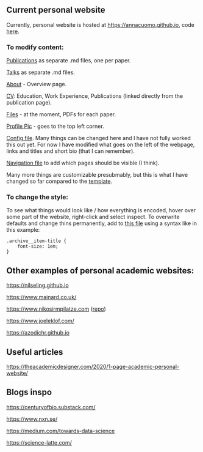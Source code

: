 ## Current personal website

Currently, personal website is hosted at https://annacuomo.github.io, code [here](https://github.com/annacuomo/annacuomo.github.io).

### To modify content:

[Publications](https://github.com/annacuomo/annacuomo.github.io/tree/main/_publications) as separate .md files, one per paper.

[Talks](https://github.com/annacuomo/annacuomo.github.io/tree/main/_talks) as separate .md files.

[About](https://github.com/annacuomo/annacuomo.github.io/blob/main/_pages/about.md) - Overview page.

[CV](https://github.com/annacuomo/annacuomo.github.io/blob/main/_pages/cv.md): Education, Work Experience, Publications (linked directly from the publication page).

[Files](https://github.com/annacuomo/annacuomo.github.io/tree/main/files) - at the moment, PDFs for each paper.

[Profile Pic](https://github.com/annacuomo/annacuomo.github.io/blob/main/images/profile.png) - goes to the top left corner.

[Config file](https://github.com/annacuomo/annacuomo.github.io/blob/main/_config.yml). 
Many things can be changed here and I have not fully worked this out yet.
For now I have modified what goes on the left of the webpage, links and titles and short bio (that I can remember).

[Navigation file](https://github.com/annacuomo/annacuomo.github.io/blob/main/_data/navigation.yml) to add which pages should be visible (I think).

Many more things are customizable presubmably, but this is what I have changed so far compared to the [template](https://github.com/academicpages/academicpages.github.io).

### To change the style:

To see what things would look like / how everything is encoded, hover over some part of the website, right-click and select inspect.
To overwrite defaults and change thins permanently, add to [this file](https://github.com/annacuomo/annacuomo.github.io/blob/main/assets/css/main.scss) using a syntax like in this example:

```
.archive__item-title {
    font-size: 1em;
}
```

## Other examples of personal academic websites:

https://nilseling.github.io

https://www.mainard.co.uk/

https://www.nikosirmpilatze.com ([repo](https://github.com/niksirbi/MyWebsite))

https://www.joeleklof.com/

https://azodichr.github.io

## Useful articles

https://theacademicdesigner.com/2020/1-page-academic-personal-website/

## Blogs inspo

https://centuryofbio.substack.com/

https://www.nxn.se/

https://medium.com/towards-data-science

https://science-latte.com/ 


